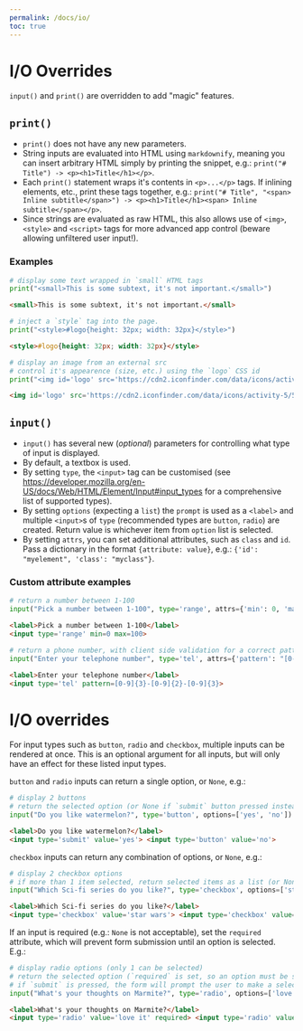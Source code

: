 ```yaml
---
permalink: /docs/io/
toc: true
---
```


# I/O Overrides

`input()` and `print()` are overridden to add "magic" features.

## `print()`

* `print()` does not have any new parameters.
* String inputs are evaluated into HTML using `markdownify`, meaning you can insert arbitrary HTML simply by printing the snippet, e.g.: `print("# Title") -> <p><h1>Title</h1></p>`.
* Each `print()` statement wraps it's contents in `<p>...</p>` tags. If inlining elements, etc., print these tags together, e.g.: `print("# Title", "<span> Inline subtitle</span>") -> <p><h1>Title</h1><span> Inline subtitle</span></p>`.
* Since strings are evaluated as raw HTML, this also allows use of `<img>`, `<style>` and `<script>` tags for more advanced app control (beware allowing unfiltered user input!).

### Examples

```python
# display some text wrapped in `small` HTML tags
print("<small>This is some subtext, it's not important.</small>")
```

```html
<small>This is some subtext, it's not important.</small>
```

```python
# inject a `style` tag into the page.
print("<style>#logo{height: 32px; width: 32px}</style>")
```

```html
<style>#logo{height: 32px; width: 32px}</style>
```

```python
# display an image from an external src
# control it's appearence (size, etc.) using the `logo` CSS id
print("<img id='logo' src='https://cdn2.iconfinder.com/data/icons/activity-5/50/1F3A8-artist-palette-1024.png'>")
```

```html
<img id='logo' src='https://cdn2.iconfinder.com/data/icons/activity-5/50/1F3A8-artist-palette-1024.png'>
```

## `input()`

* `input()` has several new (_optional_) parameters for controlling what type of input is displayed.
* By default, a textbox is used.
* By setting `type`, the `<input>` tag can be customised (see https://developer.mozilla.org/en-US/docs/Web/HTML/Element/Input#input_types for a comprehensive list of supported types).
* By setting `options` (expecting a `list`) the `prompt` is used as a `<label>` and multiple `<input>`s of `type` (recommended types are `button`, `radio`) are created. Return value is whichever item from `option` list is selected. 
* By setting `attrs`, you can set additional attributes, such as `class` and `id`. Pass a dictionary in the format `{attribute: value}`, e.g.: `{'id': "myelement", 'class': "myclass"}`.

### Custom attribute examples

```python
# return a number between 1-100
input("Pick a number between 1-100", type='range', attrs={'min': 0, 'max': 100})
```

```html
<label>Pick a number between 1-100</label>
<input type='range' min=0 max=100>
```

```python
# return a phone number, with client side validation for a correct pattern
input("Enter your telephone number", type='tel', attrs={'pattern': "[0-9]{3}-[0-9]{2}-[0-9]{3}"})
```

```html
<label>Enter your telephone number</label>
<input type='tel' pattern=[0-9]{3}-[0-9]{2}-[0-9]{3}>
```

# I/O overrides

For input types such as `button`, `radio` and `checkbox`, multiple inputs can be rendered at once. This is an optional argument for all inputs, but will only have an effect for these listed input types.

`button` and `radio` inputs can return a single option, or `None`, e.g.:
```python
# display 2 buttons
# return the selected option (or None if `submit` button pressed instead)
input("Do you like watermelon?", type='button', options=['yes', 'no'])
```

```html
<label>Do you like watermelon?</label>
<input type='submit' value='yes'> <input type='button' value='no'>
```

`checkbox` inputs can return any combination of options, or `None`, e.g.:
```python
# display 2 checkbox options
# if more than 1 item selected, return selected items as a list (or None if `submit` button pressed instead)
input("Which Sci-fi series do you like?", type='checkbox', options=['star wars', 'star trek'])
```

```html
<label>Which Sci-fi series do you like?</label>
<input type='checkbox' value='star wars'> <input type='checkbox' value='star trek'>
```

If an input is required (e.g.: `None` is not acceptable), set the `required` attribute, which will prevent form submission until an option is selected. E.g.:
```python
# display radio options (only 1 can be selected)
# return the selected option (`required` is set, so an option must be selected)
# if `submit` is pressed, the form will prompt the user to make a selection before being allowed to submit
input("What's your thoughts on Marmite?", type='radio', options=['love it', 'hate it'], attrs={'required': True})
```

```html
<label>What's your thoughts on Marmite?</label>
<input type='radio' value='love it' required> <input type='radio' value='hate it' required>
```
